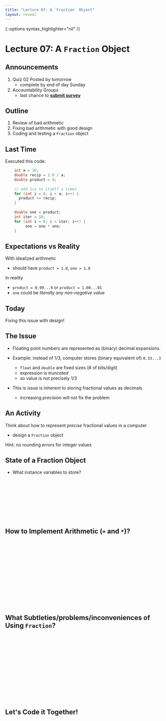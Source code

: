 ```yaml
---
title: "Lecture 07: A `Fraction` Object"
layout: reveal
---
```

{::options syntax_highlighter="nil" /}

# Lecture 07: A `Fraction` Object

## Announcements

1. Quiz 02 Posted by tomorrow
    - complete by end of day Sunday
2. Accountability Groups
    - last chance to [**submit survey**](https://forms.gle/WSVyazMuv87644L78)


## Outline

1. Review of bad arithmetic
2. Fixing bad arithmetic with good design
3. Coding and testing a `Fraction` object

## Last Time

Executed this code:

```java
    int a = 10;
    double recip = 1.0 / a;
    double product = 0;
    
    // add 1/a to itself a times
    for (int i = 0; i < a; i++) {
      product += recip;
    }
	
    double one = product;
    int iter = 50;
    for (int i = 0; i < iter; i++) {
         one = one * one;
    }
```

## Expectations vs Reality

With idealized arithmetic

- should have `product = 1.0`, `one = 1.0`

In reality

- `product = 0.99...9` or `product = 1.00...01`
- `one` could be *literally any non-negative value*

## Today

Fixing this issue with design!

## The Issue

- Floating point numbers are represented as (binary) decimal expansions.

- Example: instead of $1 / 3$, computer stores (binary equivalent of) `0.33...3`
    + `float` and `double` are fixed sizes (# of bits/digit) 
	+ expression is *truncated*
	+ so value is not precisely $1 / 3$

- This is issue is inherent to storing fractional values as decimals
    + increasing *precision* will not fix the problem
	
## An Activity

Think about how to represent *precise* fractional values in a computer

- design a `Fraction` object

Hint: no rounding errors for integer values

## State of a Fraction Object

- What instance variables to store?

<div style="margin-bottom: 12em"></div>

## How to Implement Arithmetic (`+` and `*`)?

<div style="margin-bottom: 18em"></div>

## What Subtleties/problems/inconveniences of Using `Fraction`?

<div style="margin-bottom: 18em"></div>

## Let's Code it Together!


